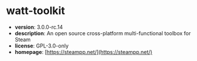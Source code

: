 # watt-toolkit

- **version**: 3.0.0-rc.14
- **description**: An open source cross-platform multi-functional toolbox for Steam
- **license**: GPL-3.0-only
- **homepage**: [https://steampp.net/](https://steampp.net/)

